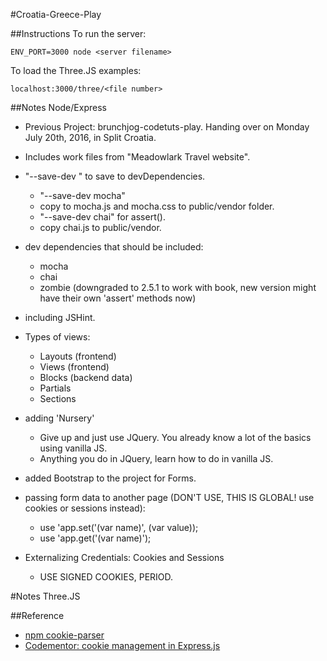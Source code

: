 #Croatia-Greece-Play

##Instructions
To run the server:

	ENV_PORT=3000 node <server filename> 
	
To load the Three.JS examples:

    localhost:3000/three/<file number>
	
##Notes Node/Express
- Previous Project: brunchjog-codetuts-play. Handing over on Monday July 20th, 2016, in Split Croatia.
- Includes work files from "Meadowlark Travel website".
- "--save-dev <package>" to save to devDependencies.
    - "--save-dev mocha"
    - copy to mocha.js and mocha.css to public/vendor folder.
    - "--save-dev chai" for assert().
    - copy chai.js to public/vendor.
- dev dependencies that should be included:
    - mocha
    - chai
    - zombie (downgraded to 2.5.1 to work with book, new version might have their own 'assert' methods now)
- including JSHint.
- Types of views:
    - Layouts (frontend)
    - Views (frontend)
    - Blocks (backend data)
    - Partials
    - Sections
- adding 'Nursery'
    - Give up and just use JQuery. You already know a lot of the basics using vanilla JS.
    - Anything you do in JQuery, learn how to do in vanilla JS.
- added Bootstrap to the project for Forms.

- passing form data to another page (DON'T USE, THIS IS GLOBAL! use cookies or sessions instead):
    - use 'app.set('(var name)', (var value));
    - use 'app.get('(var name)');
    
- Externalizing Credentials: Cookies and Sessions
    - USE SIGNED COOKIES, PERIOD.

#Notes Three.JS

##Reference
- [npm cookie-parser](https://www.npmjs.com/package/cookie-parser)
- [Codementor: cookie management in Express.js](https://www.codementor.io/nodejs/tutorial/cookie-management-in-express-js)


